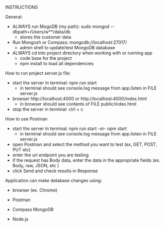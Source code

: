INSTRUCTIONS

General: 
- ALWAYS run MogoDB (my path):  sudo mongod --dbpath=/Users/w**/data/db
    - stores the customer data
- Run Mongosh or Compass:       mongodb://localhost:27017/
    - admin shell to update/test MongoDB database
- ALWAYS cd into project directory when working with or running app
    - code base for the project
    - npm install to load all dependencies

How to run project server.js file:
- start the server in terminal: npm run start
    - in terminal should see console.log message from app.listen in FILE server.js
- browser http://localhost:4000 or http://localhost:4000/index.html
    - in browser should see contents of FILE public/index.html
- stop the server in terminal: ctrl + c



How to use Postman
- start the server in terminal: npm run start -or- npm start
    - in terminal should see console.log message from app.listen in FILE server.js
- open Postman and select the method you want to test (ex, GET, POST, PUT etc)
- enter the url endpoint you are testing
- if the request has Body data, enter the data in the appropriate fields (ex. Body, raw, JSON, etc )
- click Send and check results in Response



Application can make database changes using:
- browser (ex. Chrome)
- Postman
- Compass MongoDB



- Node.js

